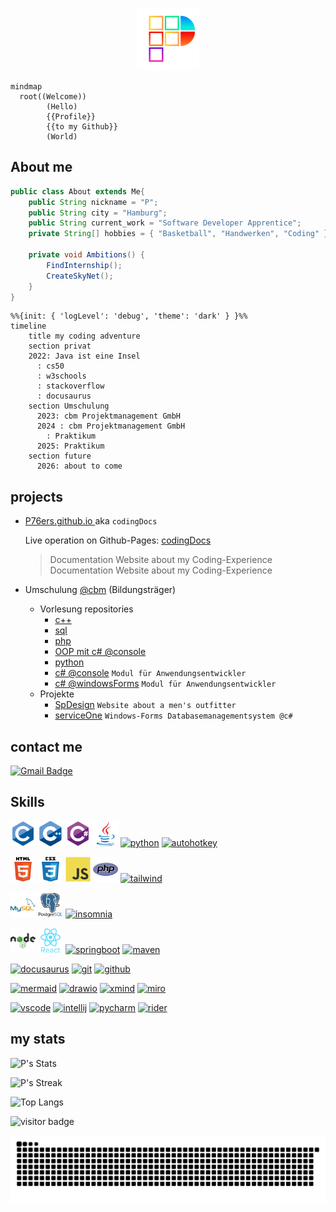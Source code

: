 <p align="center">
<img src="./github.png" alt="logo" width="100px" height="100px">
</p>




```mermaid
mindmap
  root((Welcome))
        (Hello)
        {{Profile}}
        {{to my Github}}
        (World)
```

## About me


```java
public class About extends Me{
    public String nickname = "P";
    public String city = "Hamburg";
    public String current_work = "Software Developer Apprentice";
    private String[] hobbies = { "Basketball", "Handwerken", "Coding" };

    private void Ambitions() {
        FindInternship();
        CreateSkyNet();
    }
}
```


```mermaid
%%{init: { 'logLevel': 'debug', 'theme': 'dark' } }%%
timeline
    title my coding adventure
    section privat
    2022: Java ist eine Insel
      : cs50
      : w3schools
      : stackoverflow
      : docusaurus
    section Umschulung
      2023: cbm Projektmanagement GmbH
      2024 : cbm Projektmanagement GmbH
        : Praktikum
      2025: Praktikum
    section future
      2026: about to come
```

## projects
- [P76ers.github.io ](https://github.com/P76ers/P76ers.github.io) aka `codingDocs`
  
  Live operation on Github-Pages: [codingDocs](https://p76ers.github.io/)
  > Documentation Website about my Coding-Experience
  > Documentation Website about my Coding-Experience
- Umschulung [@cbm](https://cbm-projektmanagement.de/) (Bildungsträger)
  - Vorlesung repositories 
    - [c++](https://github.com/P76ers/cpp)
    - [sql](https://github.com/P76ers/sql)
    - [php](https://github.com/P76ers/php)
    - [OOP mit c# @console](https://github.com/P76ers/cSharp) 
    - [python](https://github.com/P76ers/python)
    - [c# @console](https://github.com/P76ers/CSharpAdvancedConsole) `Modul für Anwendungsentwickler`
    - [c# @windowsForms](https://github.com/P76ers/cSharpWindowsForms) `Modul für Anwendungsentwickler`
  - Projekte
    - [SpDesign](https://github.com/P76ers/SpDesign)  `Website about a men's outfitter`
    - [serviceOne](https://github.com/P76ers/ServiceOne)  `Windows-Forms Databasemanagementsystem @c#`

## contact me

[![Gmail Badge](https://img.shields.io/badge/-Gmail-d14836?style=flat-square&logo=Gmail&logoColor=white&link=mail@jayrajroshan1@gmail.com)](mailto:mail@prwz.maiwandi@gmail.com)

## Skills


<div> 
    <a href="https://devdocs.io/c/"><img src="https://raw.githubusercontent.com/devicons/devicon/master/icons/c/c-original.svg" alt="c" width="40" height="40"/></a>
  <a href="https://devdocs.io/cpp/"><img src="https://raw.githubusercontent.com/devicons/devicon/master/icons/cplusplus/cplusplus-original.svg" alt="cplusplus" width="40" height="40"/></a> 
  <a href="https://learn.microsoft.com/de-de/dotnet/csharp/"><img src="https://raw.githubusercontent.com/devicons/devicon/master/icons/csharp/csharp-original.svg" alt="csharp" width="40" height="40"/></a>   
  <a href="https://www.oracle.com/java/"><img src="https://raw.githubusercontent.com/devicons/devicon/master/icons/java/java-original.svg" alt="java" width="40" height="40"/></a>
  <a href="https://www.python.org/"><img src="https://upload.wikimedia.org/wikipedia/commons/thumb/c/c3/Python-logo-notext.svg/1869px-Python-logo-notext.svg.png" alt="python" width="40" height="40"/></a>
  <a href="https://www.autohotkey.com/"><img src="https://icons.veryicon.com/png/o/business/vscode-program-item-icon/autohotkey.png" alt="autohotkey" width="40" height="40"/></a>
  <br>

  <a href="https://html.spec.whatwg.org/multipage/"><img src="https://raw.githubusercontent.com/devicons/devicon/master/icons/html5/html5-original-wordmark.svg" alt="html5" width="40" height="40"/></a> 
  <a href="https://www.w3.org/Style/CSS/Overview.en.html"><img src="https://raw.githubusercontent.com/devicons/devicon/master/icons/css3/css3-original-wordmark.svg" alt="css3" width="40" height="40"/></a>
  <a href="https://developer.mozilla.org/en-US/docs/Web/JavaScript"><img src="https://raw.githubusercontent.com/devicons/devicon/master/icons/javascript/javascript-original.svg" alt="javascript" width="40" height="40"/></a> 
    <a href="https://www.php.net/"><img src="https://raw.githubusercontent.com/devicons/devicon/master/icons/php/php-original.svg" alt="php" width="40" height="40"/></a>
  <a href="https://tailwindcss.com/"><img src="https://www.vectorlogo.zone/logos/tailwindcss/tailwindcss-icon.svg" alt="tailwind" width="40" height="40"/></a><br>

  <a href="https://www.mysql.com/de/"><img src="https://raw.githubusercontent.com/devicons/devicon/master/icons/mysql/mysql-original-wordmark.svg" alt="mysql" width="40" height="40"/></a>
  <a href="https://www.postgresql.org/"><img src="https://raw.githubusercontent.com/devicons/devicon/master/icons/postgresql/postgresql-original-wordmark.svg" alt="postgresql" width="40" height="40"/></a> 
  <a href="https://insomnia.rest/"><img src="https://www.svgrepo.com/show/353904/insomnia.svg" alt="insomnia" width="40" height="40"/></a> <br>

  <a href="https://nodejs.org/en"><img src="https://raw.githubusercontent.com/devicons/devicon/master/icons/nodejs/nodejs-original-wordmark.svg" alt="nodejs" width="40" height="40"/></a> 
  <a href="https://react.dev/"><img src="https://raw.githubusercontent.com/devicons/devicon/master/icons/react/react-original-wordmark.svg" alt="react" width="40" height="40"/></a> 
  <a href="https://spring.io/"><img src="https://repository-images.githubusercontent.com/224387520/cec4b2c7-85e1-4d88-b664-8dcf6bdab0a3" alt="springboot" width="40" height="40"/></a> 
  <a href="https://maven.apache.org/"><img src="https://www.svgrepo.com/show/373829/maven.svg" alt="maven" width="40" height="40"/></a><br>

  <a href="https://docusaurus.io/"><img src="https://docusaurus.io/img/docusaurus_keytar.svg" alt="docusaurus" width="40" height="40"/></a>
  <a href="https://git-scm.com/"><img src="https://git-scm.com/images/logos/downloads/Git-Icon-1788C.png" alt="git" width="40" height="40"/></a> 
  <a href="https://github.com/"><img src="https://www.svgrepo.com/show/475654/github-color.svg" alt="github" width="40" height="40"/></a> <br>

  <a href="https://mermaid.js.org/"><img src="https://media.dev.to/cdn-cgi/image/width=1080,height=1080,fit=cover,gravity=auto,format=auto/https%3A%2F%2Fdev-to-uploads.s3.amazonaws.com%2Fuploads%2Farticles%2Fnquzpg7otfuyrhjyhvhp.png" alt="mermaid" width="40" height="40"/></a> 
  <a href="https://app.diagrams.net/"><img src="https://upload.wikimedia.org/wikipedia/commons/thumb/3/3e/Diagrams.net_Logo.svg/768px-Diagrams.net_Logo.svg.png" alt="drawio" width="40" height="40"/></a>
  <a href="https://xmind.app/"><img src="https://upload.wikimedia.org/wikipedia/commons/thumb/1/13/Antu_xmind.svg/1200px-Antu_xmind.svg.png" alt="xmind" width="40" height="40"/></a>
  <a href="https://miro.com/de/"><img src="https://asset.brandfetch.io/idAnDTFapY/idYC5f2L1X.png" alt="miro" width="40" height="40"/></a> <br>

  <a href="https://code.visualstudio.com/"><img src="https://cdn.worldvectorlogo.com/logos/visual-studio-code-1.svg" alt="vscode" width="40" height="40"/></a>
  <a href="https://www.jetbrains.com/de-de/idea/"><img src="https://upload.wikimedia.org/wikipedia/commons/thumb/9/9c/IntelliJ_IDEA_Icon.svg/2048px-IntelliJ_IDEA_Icon.svg.png" alt="intellij" width="40" height="40"/></a>
  <a href="https://www.jetbrains.com/de-de/pycharm/"><img src="https://upload.wikimedia.org/wikipedia/commons/thumb/1/1d/PyCharm_Icon.svg/1024px-PyCharm_Icon.svg.png" alt="pycharm" width="40" height="40"/></a>
  <a href="https://www.jetbrains.com/de-de/rider/"><img src="https://upload.wikimedia.org/wikipedia/commons/6/6e/JetBrains_Rider_Icon.svg" alt="rider" width="40" height="40"/></a> 
</div>

## my stats

![P's Stats](https://github-readme-stats.vercel.app/api?username=p76ers&theme=radical&show_icons=true&hide_border=false&count_private=true)

![P's Streak](https://github-readme-streak-stats.herokuapp.com/?user=p76ers&theme=radical&hide_border=false)

![Top Langs](https://github-readme-stats.vercel.app/api/top-langs/?username=p76ers&layout=compact&theme=radical&hide_border=false)

![visitor badge](https://visitor-badge.laobi.icu/badge?page_id=p76ers.visitor-badge&left_color=lightgreen&right_color=orangered) 

<picture>
  <source media="(prefers-color-scheme: dark)" srcset="https://raw.githubusercontent.com/p76ers/p76ers/output/github-contribution-grid-snake-dark.svg">
  <source media="(prefers-color-scheme: light)" srcset="https://raw.githubusercontent.com/p76ers/p76ers/output/github-contribution-grid-snake.svg">
  <img alt="github contribution grid snake animation" src="https://raw.githubusercontent.com/p76ers/p76ers/output/github-contribution-grid-snake.svg">
</picture>
